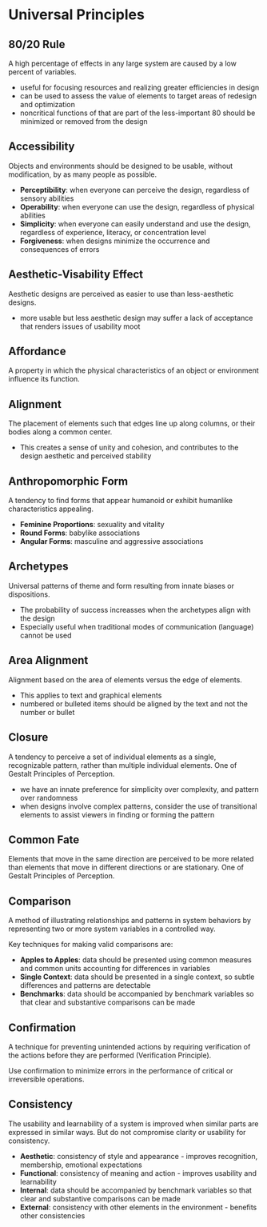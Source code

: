 # Universal Principles

## 80/20 Rule

A high percentage of effects in any large system are caused by a low percent of variables.

* useful for focusing resources and realizing greater efficiencies in design
* can be used to assess the value of elements to target areas of redesign and optimization
* noncritical functions of that are part of the less-important 80 should be minimized or removed from the design

## Accessibility

Objects and environments should be designed to be usable, without modification, by as many people as possible.

* **Perceptibility**: when everyone can perceive the design, regardless of sensory abilities
* **Operability**: when everyone can use the design, regardless of physical abilities
* **Simplicity**: when everyone can easily understand and use the design, regardless of experience, literacy, or concentration level
* **Forgiveness**: when designs minimize the occurrence and consequences of errors

## Aesthetic-Visability Effect

Aesthetic designs are perceived as easier to use than less-aesthetic designs.

* more usable but less aesthetic design may suffer a lack of acceptance that renders issues of usability moot

## Affordance

A property in which the physical characteristics of an object or environment influence its function.

## Alignment

The placement of elements such that edges line up along columns, or their bodies along a common center.

* This creates a sense of unity and cohesion, and contributes to the design aesthetic and perceived stability

## Anthropomorphic Form

A tendency to find forms that appear humanoid or exhibit humanlike characteristics appealing.

* **Feminine Proportions**: sexuality and vitality
* **Round Forms**: babylike associations
* **Angular Forms**: masculine and aggressive associations

## Archetypes

Universal patterns of theme and form resulting from innate biases or dispositions.

* The probability of success increasses when the archetypes align with the design
* Especially useful when traditional modes of communication \(language\) cannot be used

## Area Alignment

Alignment based on the area of elements versus the edge of elements.

* This applies to text and graphical elements
* numbered or bulleted items should be aligned by the text and not the number or bullet

## Closure

A tendency to perceive a set of individual elements as a single, recognizable pattern, rather than multiple individual elements. One of Gestalt Principles of Perception.

* we have an innate preference for simplicity over complexity, and pattern over randomness
* when designs involve complex patterns, consider the use of transitional elements to assist viewers in finding or forming the pattern

## Common Fate

Elements that move in the same direction are perceived to be more related than elements that move in different directions or are stationary. One of Gestalt Principles of Perception.

## Comparison

A method of illustrating relationships and patterns in system behaviors by representing two or more system variables in a controlled way.

Key techniques for making valid comparisons are:

* **Apples to Apples**: data should be presented using common measures and common units accounting for differences in variables
* **Single Context**: data should be presented in a single context, so subtle differences and patterns are detectable
* **Benchmarks**: data should be accompanied by benchmark variables so that clear and substantive comparisons can be made

## Confirmation

A technique for preventing unintended actions by requiring verification of the actions before they are performed \(Verification Principle\).

Use confirmation to minimize errors in the performance of critical or irreversible operations.

## Consistency

The usability and learnability of a system is improved when similar parts are expressed in similar ways. But do not compromise clarity or usability for consistency.

* **Aesthetic**: consistency of style and appearance - improves recognition, membership, emotional expectations
* **Functional**: consistency of meaning and action - improves usability and learnability
* **Internal**: data should be accompanied by benchmark variables so that clear and substantive comparisons can be made
* **External**: consistency with other elements in the environment - benefits other consistencies

